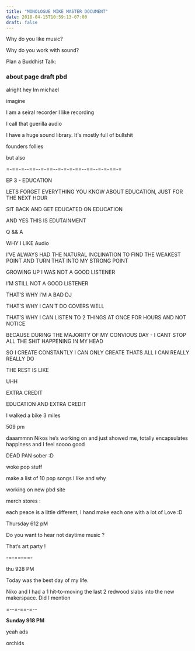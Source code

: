 ```yaml
---
title: "MONOLOGUE MIKE MASTER DOCUMENT"
date: 2018-04-15T10:59:13-07:00
draft: false
---
```


Why do you like music?

Why do you work with sound?



Plan a Buddhist Talk:



### about page draft pbd


alright hey Im michael

imagine

I am a seiral recorder
I like recording

I call that guerilla audio

I have a huge sound library. It's mostly full of bullshit

founders follies

but also


=-==-=--==--=-==--=-=-=-==--==--=-=-==-=

EP 3 - EDUCATION

LETS FORGET EVERYTHING YOU KNOW ABOUT EDUCATION, JUST FOR THE NEXT HOUR

SIT BACK AND GET EDUCATED ON EDUCATION

AND YES THIS IS EDUTAINMENT

Q && A

WHY I LIKE Audio

I’VE ALWAYS HAD THE NATURAL INCLINATION TO FIND THE WEAKEST POINT AND TURN THAT INTO MY STRONG POINT

GROWING UP I WAS NOT A GOOD LISTENER

I’M STILL NOT A GOOD LISTENER

THAT’S WHY I’M A BAD DJ

THAT’S WHY I CAN’T DO COVERS WELL

THAT’S WHY I CAN LISTEN TO 2 THINGS AT ONCE FOR HOURS AND NOT NOTICE

BECAUSE DURING THE MAJORITY OF MY CONVIOUS DAY - I CANT STOP ALL THE SHIT HAPPENING IN MY HEAD

SO I CREATE CONSTANTLY I CAN ONLY CREATE THATS ALL I CAN REALLY REALLY DO

THE REST IS LIKE

UHH

EXTRA CREDIT

EDUCATION AND EXTRA CREDIT

I walked a bike 3 miles

509 pm

daaammnn Nikos he’s working on and just showed me, totally encapsulates happiness and I feel soooo good

DEAD PAN sober :D

woke pop stuff

make a list of 10 pop songs I like and why

working on new pbd site

merch stores :

each peace is a little different, I hand make each one with a lot of Love :D

Thursday 612 pM

Do you want to hear not daytime music ?

That’s art party !

-=-==–==-

thu 928 PM

Today was the best day of my life.

Niko and I had a 1 hit-to-moving the last 2 redwood slabs into the new makerspace. Did I mention




=--=-==-=--



**Sunday 918 PM**

yeah ads


orchids 
